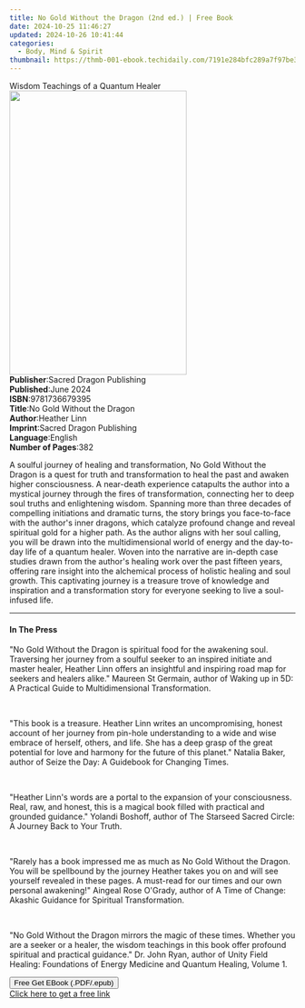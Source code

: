```yaml
---
title: No Gold Without the Dragon (2nd ed.) | Free Book
date: 2024-10-25 11:46:27
updated: 2024-10-26 10:41:44
categories:
  - Body, Mind & Spirit
thumbnail: https://thmb-001-ebook.techidaily.com/7191e284bfc289a7f97be3b5a059c207edf14e2db064a78265525b6915141922.jpg
---
```

<main id="book-container">
  <div class="flex flex-col">
    <div class="book-brief flex-1 py-6 px-4 sm:p-6 md:py-10 md:px-8">
      <!-- brief-->
      <div class="book-brief-main">Wisdom Teachings of a Quantum Healer</div>
    </div>
    <div
      class="book-meta-info flex-1 grid gap-4 col-start-1 col-end-3 row-start-1 sm:mb-6 sm:grid-cols-4 lg:gap-6 lg:col-start-2 lg:row-end-6 lg:row-span-6 lg:mb-0"
    >
      <div
        class="book-meta-info-left place-content-center mt-4 p-4 text-sm leading-6 col-start-2 col-span-2 dark:text-slate-400"
      >
        <img
          class="w-full h-500 object-cover rounded-lg sm:h-255 sm:col-span-2 lg:col-span-full"
          src="https://img-001-ebook.techidaily.com/412a86b52d55c5e81c7c5d7a4ee74a5f32544592aba1c7f0ce692d461eb6dce0.jpg"
          alt=""
          width="312"
          height="500"
        />
      </div>
      <div
        class="book-meta-info-right mt-2 col-start-1 row-start-2 col-span-3 self-center"
      >
        <!-- meta data  -->
        <div class="flex flex-col px-4 md:px-8">
          <div class="flex-1">
            <strong>Publisher</strong>:<span class="px-2"
              >Sacred Dragon Publishing</span
            >
          </div>
          <div class="flex-1">
            <strong>Published</strong>:<span class="px-2">June 2024</span>
          </div>
          <div class="flex-1">
            <strong>ISBN</strong>:<span class="px-2">9781736679395</span>
          </div>
          <div class="flex-1">
            <strong>Title</strong>:<span class="px-2"
              >No Gold Without the Dragon</span
            >
          </div>
          <div class="flex-1">
            <strong>Author</strong>:<span class="px-2">Heather Linn</span>
          </div>
          <div class="flex-1">
            <strong>Imprint</strong>:<span class="px-2"
              >Sacred Dragon Publishing</span
            >
          </div>
          <div class="flex-1">
            <strong>Language</strong>:<span class="px-2">English</span>
          </div>
          <div class="flex-1">
            <strong>Number of Pages</strong>:<span class="px-2">382</span>
          </div>
        </div>
      </div>
    </div>
    <div class="book-description flex-1 py-6 px-4 sm:p-6 md:py-10 md:px-8">
      <div class="book-description-main">
        <div accordion-content="" id="description">
          <p>
            A soulful journey of healing and transformation, No Gold Without the
            Dragon is a quest for truth and transformation to heal the past and
            awaken higher consciousness. A near-death experience catapults the
            author into a mystical journey through the fires of transformation,
            connecting her to deep soul truths and enlightening wisdom. Spanning
            more than three decades of compelling initiations and dramatic
            turns, the story brings you face-to-face with the author's inner
            dragons, which catalyze profound change and reveal spiritual gold
            for a higher path. As the author aligns with her soul calling, you
            will be drawn into the multidimensional world of energy and the
            day-to-day life of a quantum healer. Woven into the narrative are
            in-depth case studies drawn from the author's healing work over the
            past fifteen years, offering rare insight into the alchemical
            process of holistic healing and soul growth. This captivating
            journey is a treasure trove of knowledge and inspiration and a
            transformation story for everyone seeking to live a soul-infused
            life.
          </p>
        </div>
      </div>
    </div>
    <div class="book-excerpts flex-1 py-6 px-4 sm:p-6 md:py-10 md:px-8">
      <!-- excerpts-->
      <div class="book-excerpts-main">
        <hr />
        <h4 class="placeholder placeholder-heading">
          <span>In The Press</span>
        </h4>
        <p></p>
        <p>
          "No Gold Without the Dragon is spiritual food for the awakening soul.
          Traversing her journey from a soulful seeker to an inspired initiate
          and master healer, Heather Linn offers an insightful and inspiring
          road map for seekers and healers alike." Maureen St Germain, author of
          Waking up in 5D: A Practical Guide to Multidimensional Transformation.
        </p>
        <p><br /></p>
        <p>
          "This book is a treasure. Heather Linn writes an uncompromising,
          honest account of her journey from pin-hole understanding to a wide
          and wise embrace of herself, others, and life. She has a deep grasp of
          the great potential for love and harmony for the future of this
          planet." Natalia Baker, author of Seize the Day: A Guidebook for
          Changing Times.
        </p>
        <p><br /></p>
        <p>
          "Heather Linn's words are a portal to the expansion of your
          consciousness. Real, raw, and honest, this is a magical book filled
          with practical and grounded guidance." Yolandi Boshoff, author of The
          Starseed Sacred Circle: A Journey Back to Your Truth.
        </p>
        <p><br /></p>
        <p>
          "Rarely has a book impressed me as much as No Gold Without the Dragon.
          You will be spellbound by the journey Heather takes you on and will
          see yourself revealed in these pages. A must-read for our times and
          our own personal awakening!" Aingeal Rose O'Grady, author of A Time of
          Change: Akashic Guidance for Spiritual Transformation.
        </p>
        <p><br /></p>
        <p>
          "No Gold Without the Dragon mirrors the magic of these times. Whether
          you are a seeker or a healer, the wisdom teachings in this book offer
          profound spiritual and practical guidance." Dr. John Ryan, author of
          Unity Field Healing: Foundations of Energy Medicine and Quantum
          Healing, Volume 1.
        </p>
        <p></p>
      </div>
    </div>
    <div
      class="book-about-author flex-1 py-6 px-4 sm:p-6 md:py-10 md:px-8"
    ></div>
    <div class="book-free-get flex-1 py-6 px-4 sm:p-6 md:py-10 md:px-8">
      <button
        id="btn-free-get"
        class="bg-blue-500 hover:bg-blue-700 text-white font-bold py-2 px-4 rounded"
      >
        Free Get EBook (.PDF/.epub)
      </button>
      <div id="countdown-display" class="px-2 text-lg mt-2"></div>
      <a
        id="free-link"
        class="hidden bg-blue-500 hover:bg-blue-700 text-white font-bold py-2 px-4 rounded"
        href="https://www.ebooks.com/en-us/book/210765966/no-gold-without-the-dragon/heather-linn/"
        target="_blank"
        >Click here to get a free link</a
      >
    </div>
    <script>
      let countdownTime = 0;
      let countdownInterval = null;
      document
        .getElementById('btn-free-get')
        .addEventListener('click', startCountdown);
      function startCountdown() {
        countdownTime = new Date().getTime() + 60000 * 3;
        countdownInterval = setInterval(updateCountdown, 1000);
        document.getElementById('btn-free-get').disabled = true;
        document
          .getElementById('btn-free-get')
          .classList.add('bg-gray-500', 'cursor-not-allowed');
      }
      function updateCountdown() {
        let currentTime = new Date().getTime();
        let timeLeft = countdownTime - currentTime;
        let secondsLeft = Math.floor(timeLeft / 1000);
        document.getElementById('countdown-display').innerHTML =
          `Remaining time: ${secondsLeft} seconds.`;
        if (secondsLeft <= 0) {
          clearInterval(countdownInterval);
          document.getElementById('btn-free-get').classList.add('hidden');
          document.getElementById('free-link').classList.remove('hidden');
          document.getElementById('countdown-display').innerHTML = '';
        }
      }
    </script>
  </div>
</main>
